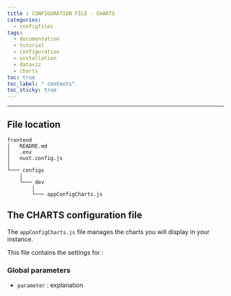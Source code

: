```yaml
---
title : CONFIGURATION FILE - CHARTS
categories:
  - configfiles
tags:
  - documentation
  - tutorial
  - configuration
  - installation
  - dataviz
  - charts
toc: true
toc_label: " contents"
toc_sticky: true
---
```


--------

## File location

```shell
frontend
│   README.md
│   .env
│   nuxt.config.js
│
└─── configs
    │
    └─── dev
        │
        └─── appConfigCharts.js

```

## The CHARTS configuration file

The `appConfigCharts.js` file manages the charts you will display in your instance.

This file contains the settings for :

### Global parameters

- `parameter` : explanation
